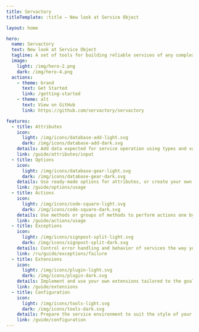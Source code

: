 ```yaml
---
title: Servactory
titleTemplate: :title — New look at Service Object

layout: home

hero:
  name: Servactory
  text: New look at Service Object
  tagline: A set of tools for building reliable services of any complexity
  image:
    light: /img/hero-2.png
    dark: /img/hero-4.png
  actions:
    - theme: brand
      text: Get Started
      link: /getting-started
    - theme: alt
      text: View on GitHub
      link: https://github.com/servactory/servactory

features:
  - title: Attributes
    icon:
      light: /img/icons/database-add-light.svg
      dark: /img/icons/database-add-dark.svg
    details: Add data expected for service operation using types and various options
    link: /guide/attributes/input
  - title: Options
    icon:
      light: /img/icons/database-gear-light.svg
      dark: /img/icons/database-gear-dark.svg
    details: Use ready-made options for attributes, or create your own
    link: /guide/options/usage
  - title: Actions
    icon:
      light: /img/icons/code-square-light.svg
      dark: /img/icons/code-square-dark.svg
    details: Use methods or groups of methods to perform actions one by one
    link: /guide/actions/usage
  - title: Exceptions
    icon:
      light: /img/icons/signpost-split-light.svg
      dark: /img/icons/signpost-split-dark.svg
    details: Control error handling and behavior of services the way you need
    link: /ru/guide/exceptions/failure
  - title: Extensions
    icon:
      light: /img/icons/plugin-light.svg
      dark: /img/icons/plugin-dark.svg
    details: Implement and use your own extensions tailored to the goals of your project
    link: /guide/extensions
  - title: Configuration
    icon:
      light: /img/icons/tools-light.svg
      dark: /img/icons/tools-dark.svg
    details: Prepare the service environment to suit the style of your project
    link: /guide/configuration
---
```

